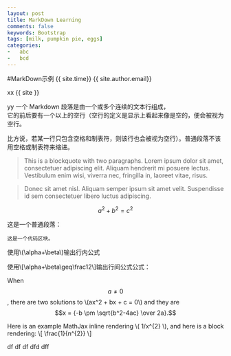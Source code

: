 ```yaml
---
layout: post
title: MarkDown Learning
comments: false
keywords: Bootstrap
tags: [milk, pumpkin pie, eggs]
categories: 
-   abc
-   bcd
---
```

#MarkDown示例
{{ site.time}}
{{ site.author.email}}

xx
{{ site }}

yy
一个 Markdown 段落是由一个或多个连续的文本行组成，   
它的前后要有一个以上的空行（空行的定义是显示上看起来像是空的，便会被视为空行。

比方说，若某一行只包含空格和制表符，则该行也会被视为空行）。普通段落不该用空格或制表符来缩进。

> This is a blockquote with two paragraphs. Lorem ipsum dolor sit amet,
consectetuer adipiscing elit. Aliquam hendrerit mi posuere lectus.
Vestibulum enim wisi, viverra nec, fringilla in, laoreet vitae, risus.

> Donec sit amet nisl. Aliquam semper ipsum sit amet velit. Suspendisse
id sem consectetuer libero luctus adipiscing.



$$a^2 + b^2 = c^2$$


这是一个普通段落：

    这是一个代码区块。

使用\\(\alpha+\beta\\)输出行内公式

使用\\[\alpha+\beta\geq\frac12\\]输出行间公式公式：

When $$a \ne 0$$, there are two solutions to \\(ax^2 + bx + c = 0\\) and they are
$$x = {-b \pm \sqrt{b^2-4ac} \over 2a}.$$

Here is an example MathJax inline rendering \\( 1/x^{2} \\), and here is a block rendering: 
\\[ \frac{1}{n^{2}} \\]

<i class="fa fa-spinner fa-spin fa-15x"></i>df
<i class="fa fa-circle-o-notch fa-spin"></i>df
<i class="fa fa-refresh fa-spin"></i>df
<i class="fa fa-cog fa-spin"></i>dfd
<i class="fa fa-spinner fa-pulse fa-5x"></i>dff
